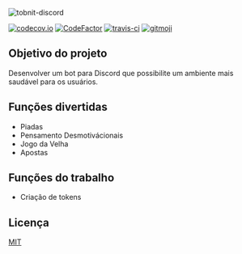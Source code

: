 ![tobnit-discord](https://socialify.git.ci/tobnit/tobnit-discord/image?description=1&font=Raleway&forks=1&issues=1&language=1&owner=1&pulls=1&stargazers=1&theme=Dark)

[![codecov.io](https://img.shields.io/codecov/c/github/tobnit/tobnit-discord?style=flat-square)](https://codecov.io/github/tobnit/tobnit-discord?branch=master)
[![CodeFactor](https://www.codefactor.io/repository/github/tobnit/tobnit-discord/badge)](https://www.codefactor.io/repository/github/tobnit/tobnit-discord)
[![travis-ci](https://img.shields.io/travis/tobnit/tobnit-discord?style=flat-square)](https://travis-ci.com/github/tobnit/tobnit-discord)
[![gitmoji](https://img.shields.io/badge/gitmoji-%20😜%20😍-FFDD67.svg?style=flat-square)](https://gitmoji.dev/)

## Objetivo do projeto
Desenvolver um bot para Discord que possibilite um ambiente mais saudável para os usuários.

## Funções divertidas
- Piadas
- Pensamento Desmotivácionais
- Jogo da Velha
- Apostas

## Funções do trabalho
- Criação de tokens

## Licença

[MIT](LICENSE)
